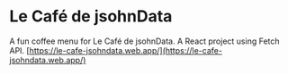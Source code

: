# Le Café de jsohnData
A fun coffee menu for Le Café de jsohnData. A React project using Fetch API.
[https://le-cafe-jsohndata.web.app/](https://le-cafe-jsohndata.web.app/)
